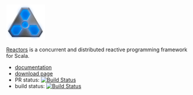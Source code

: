 <img src='reactress-title-96.png'></img>

[Reactors](http://reactors.io) is a concurrent and distributed 
reactive programming framework for Scala.

- [documentation](http://reactors.io/learn/)
- [download page](http://reactors.io/download/)
- PR status: [![Build Status](https://travis-ci.org/reactors-io/reactors.svg?branch=master)](https://travis-ci.org/storm-enroute/reactive-collections)
- build status: [![Build Status](https://ci.storm-enroute.com:8080/buildStatus/icon?job=public-reactive-collections)](https://ci.storm-enroute.com:8080/job/public-reactive-collections/)



